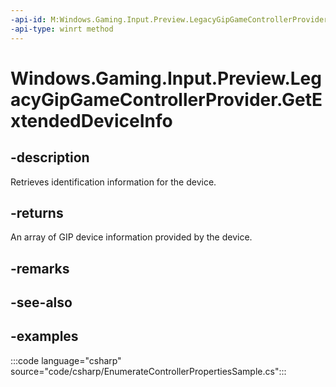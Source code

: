 ```yaml
---
-api-id: M:Windows.Gaming.Input.Preview.LegacyGipGameControllerProvider.GetExtendedDeviceInfo
-api-type: winrt method
---
```


# Windows.Gaming.Input.Preview.LegacyGipGameControllerProvider.GetExtendedDeviceInfo

<!--
public byte[] GetExtendedDeviceInfo ();
-->

## -description

Retrieves identification information for the device.

## -returns

An array of GIP device information provided by the device.

## -remarks

## -see-also

## -examples

:::code language="csharp" source="code/csharp/EnumerateControllerPropertiesSample.cs":::
